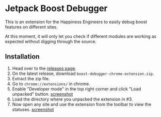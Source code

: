 # Jetpack Boost Debugger

This is an extension for the Happiness Engineers to easily debug boost features on different sites.

At this moment, it will only let you check if different modules are working as expected without digging through the source.

## Installation
1. Head over to the [releases page](https://github.com/Automattic/boost-debugger/releases).
2. On the latest release, download `boost-debugger-chrome-extension.zip`.
3. Extract the zip file.
4. Go to `chrome://extensions/` in chrome.
5. Enable "Developer mode" in the top right corner and click "Load unpacked" button. [screenshot](https://d.pr/i/gqVndq)
6. Load the directory where you unpacked the extension in #3.
7. Now open any site and use the extension from the toolbar to view the statuses. [screenshot](https://d.pr/i/vvjNZv)
